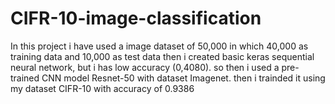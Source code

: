 # CIFR-10-image-classification
In this project i have used a image dataset of 50,000 in which 40,000 as training data and 10,000 as test data then i created basic keras sequential neural network, but i has low accuracy (0,4080). so then i used a pre-trained CNN model Resnet-50 with dataset Imagenet. then i trainded it using my dataset CIFR-10 with accuracy of 0.9386
